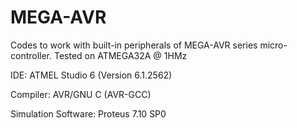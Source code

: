 # MEGA-AVR
Codes to work with built-in peripherals of MEGA-AVR series micro-controller.
Tested on ATMEGA32A @ 1HMz

IDE:
ATMEL Studio 6 (Version 6.1.2562)

Compiler:
AVR/GNU C (AVR-GCC)

Simulation Software:
Proteus 7.10 SP0
